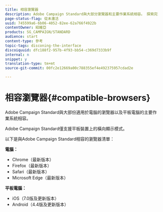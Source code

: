 ```yaml
---
title: 相容瀏覽器
description: Adobe Campaign Standard與大部分瀏覽器和主要作業系統相容。 探索完整清單。
page-status-flag: 從未激活
uuid: 745599a6-6b06-4052-82ee-62a766f4922b
contentOwner: 紹維亞
products: SG_CAMPAIGN/STANDARD
audience: start
content-type: 參考
topic-tags: disconing-the-interface
discoiquuid: dfc188f2-957b-4f93-bb54-c369d7333b9f
internal: n
snippet: y
translation-type: tm+mt
source-git-commit: 00fc2e12669a00c788355ef4e492375957cdad2e

---
```



# 相容瀏覽器{#compatible-browsers}

Adobe Campaign Standard與大部份適用於電腦的瀏覽器以及平板電腦的主要作業系統相容。

Adobe Campaign Standard僅支援平板裝置上的橫向顯示模式。

以下是與Adobe Campaign Standard相容的瀏覽器清單：

**電腦：**

* Chrome（最新版本）
* Firefox（最新版本）
* Safari（最新版本）
* Microsoft Edge（最新版本）

**平板電腦：**

* iOS（7.0版及更新版本）
* Android（4.4版及更新版本）

